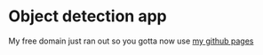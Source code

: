 # Object detection app
My free domain just ran out so you gotta now use [my github pages](https://anshrk.github.io/object-detection)
